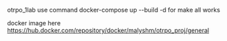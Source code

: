 otrpo_1lab
use command docker-compose up --build -d for make all works

docker image here https://hub.docker.com/repository/docker/malyshm/otrpo_proj/general
